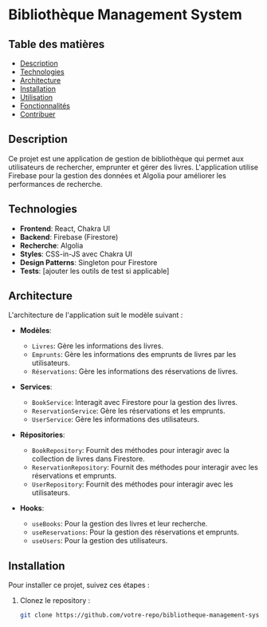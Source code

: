 # Bibliothèque Management System

## Table des matières

- [Description](#description)
- [Technologies](#technologies)
- [Architecture](#architecture)
- [Installation](#installation)
- [Utilisation](#utilisation)
- [Fonctionnalités](#fonctionnalités)
- [Contribuer](#contribuer)

## Description

Ce projet est une application de gestion de bibliothèque qui permet aux utilisateurs de rechercher, emprunter et gérer des livres. L'application utilise Firebase pour la gestion des données et Algolia pour améliorer les performances de recherche.

## Technologies

- **Frontend**: React, Chakra UI
- **Backend**: Firebase (Firestore)
- **Recherche**: Algolia
- **Styles**: CSS-in-JS avec Chakra UI
- **Design Patterns**: Singleton pour Firestore
- **Tests**: [ajouter les outils de test si applicable]

## Architecture

L'architecture de l'application suit le modèle suivant :

- **Modèles**:

  - `Livres`: Gère les informations des livres.
  - `Emprunts`: Gère les informations des emprunts de livres par les utilisateurs.
  - `Réservations`: Gère les informations des réservations de livres.
- **Services**:

  - `BookService`: Interagit avec Firestore pour la gestion des livres.
  - `ReservationService`: Gère les réservations et les emprunts.
  - `UserService`: Gère les informations des utilisateurs.
- **Répositories**:

  - `BookRepository`: Fournit des méthodes pour interagir avec la collection de livres dans Firestore.
  - `ReservationRepository`: Fournit des méthodes pour interagir avec les réservations et emprunts.
  - `UserRepository`: Fournit des méthodes pour interagir avec les utilisateurs.
- **Hooks**:

  - `useBooks`: Pour la gestion des livres et leur recherche.
  - `useReservations`: Pour la gestion des réservations et emprunts.
  - `useUsers`: Pour la gestion des utilisateurs.

## Installation

Pour installer ce projet, suivez ces étapes :

1. Clonez le repository :
   ```bash
   git clone https://github.com/votre-repo/bibliotheque-management-system.git
   ```

